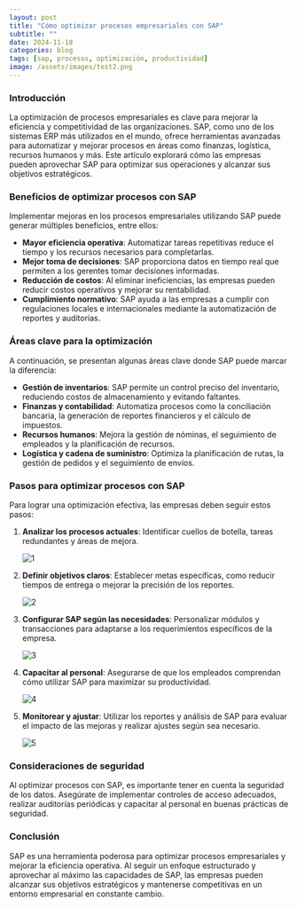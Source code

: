 ```yaml
---
layout: post
title: "Cómo optimizar procesos empresariales con SAP"
subtitle: ""
date: 2024-11-18
categories: blog
tags: [sap, procesos, optimización, productividad]
image: /assets/images/test2.png
---
```


### Introducción

La optimización de procesos empresariales es clave para mejorar la eficiencia y competitividad de las organizaciones. SAP, como uno de los sistemas ERP más utilizados en el mundo, ofrece herramientas avanzadas para automatizar y mejorar procesos en áreas como finanzas, logística, recursos humanos y más. Este artículo explorará cómo las empresas pueden aprovechar SAP para optimizar sus operaciones y alcanzar sus objetivos estratégicos.

### Beneficios de optimizar procesos con SAP

Implementar mejoras en los procesos empresariales utilizando SAP puede generar múltiples beneficios, entre ellos:

- **Mayor eficiencia operativa**: Automatizar tareas repetitivas reduce el tiempo y los recursos necesarios para completarlas.
- **Mejor toma de decisiones**: SAP proporciona datos en tiempo real que permiten a los gerentes tomar decisiones informadas.
- **Reducción de costos**: Al eliminar ineficiencias, las empresas pueden reducir costos operativos y mejorar su rentabilidad.
- **Cumplimiento normativo**: SAP ayuda a las empresas a cumplir con regulaciones locales e internacionales mediante la automatización de reportes y auditorías.

### Áreas clave para la optimización

A continuación, se presentan algunas áreas clave donde SAP puede marcar la diferencia:

- **Gestión de inventarios**: SAP permite un control preciso del inventario, reduciendo costos de almacenamiento y evitando faltantes.
- **Finanzas y contabilidad**: Automatiza procesos como la conciliación bancaria, la generación de reportes financieros y el cálculo de impuestos.
- **Recursos humanos**: Mejora la gestión de nóminas, el seguimiento de empleados y la planificación de recursos.
- **Logística y cadena de suministro**: Optimiza la planificación de rutas, la gestión de pedidos y el seguimiento de envíos.

### Pasos para optimizar procesos con SAP

Para lograr una optimización efectiva, las empresas deben seguir estos pasos:

1. **Analizar los procesos actuales**: Identificar cuellos de botella, tareas redundantes y áreas de mejora.
   
   ![1](/assets/images/optimizar_sap/1.png)

2. **Definir objetivos claros**: Establecer metas específicas, como reducir tiempos de entrega o mejorar la precisión de los reportes.

   ![2](/assets/images/optimizar_sap/2.png)

3. **Configurar SAP según las necesidades**: Personalizar módulos y transacciones para adaptarse a los requerimientos específicos de la empresa.

   ![3](/assets/images/optimizar_sap/3.png)

4. **Capacitar al personal**: Asegurarse de que los empleados comprendan cómo utilizar SAP para maximizar su productividad.

   ![4](/assets/images/optimizar_sap/4.png)

5. **Monitorear y ajustar**: Utilizar los reportes y análisis de SAP para evaluar el impacto de las mejoras y realizar ajustes según sea necesario.

   ![5](/assets/images/optimizar_sap/5.png)

### Consideraciones de seguridad

Al optimizar procesos con SAP, es importante tener en cuenta la seguridad de los datos. Asegúrate de implementar controles de acceso adecuados, realizar auditorías periódicas y capacitar al personal en buenas prácticas de seguridad.

### Conclusión

SAP es una herramienta poderosa para optimizar procesos empresariales y mejorar la eficiencia operativa. Al seguir un enfoque estructurado y aprovechar al máximo las capacidades de SAP, las empresas pueden alcanzar sus objetivos estratégicos y mantenerse competitivas en un entorno empresarial en constante cambio.